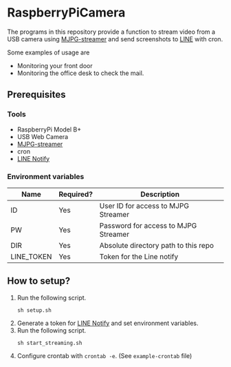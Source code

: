 # RaspberryPiCamera

The programs in this repository provide a function to stream video from a USB camera using [MJPG-streamer](https://sourceforge.net/projects/mjpg-streamer/) and send screenshots to [LINE](https://line.me/en/) with cron.

Some examples of usage are

- Monitoring your front door
- Monitoring the office desk to check the mail.

## Prerequisites

### Tools

- RaspberryPi Model B+
- USB Web Camera
- [MJPG-streamer](https://sourceforge.net/projects/mjpg-streamer/)
- cron
- [LINE Notify](https://notify-bot.line.me/en/)

### Environment variables

| Name       | Required? | Description                          |
| ---------- | --------- | ------------------------------------ |
| ID         | Yes       | User ID for access to MJPG Streamer  |
| PW         | Yes       | Password for access to MJPG Streamer |
| DIR        | Yes       | Absolute directory path to this repo |
| LINE_TOKEN | Yes       | Token for the Line notify            |

## How to setup?

1.  Run the following script.
    ```
    sh setup.sh
    ```
1.  Generate a token for [LINE Notify](https://notify-bot.line.me/en/) and set environment variables.
1.  Run the following script.
    ```
    sh start_streaming.sh
    ```
1.  Configure crontab with `crontab -e`. (See `example-crontab` file)
